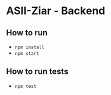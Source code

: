 # ASII-Ziar - Backend

## How to run
* `npm install`
* `npm start`

## How to run tests
* `npm test`
